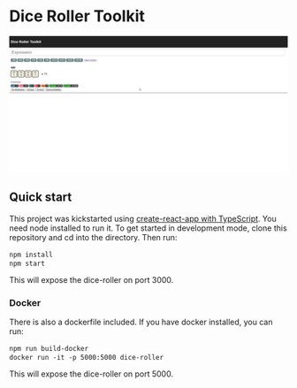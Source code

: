# Dice Roller Toolkit

![screenshot](res/screen.gif)

## Quick start

This project was kickstarted using [create-react-app with TypeScript](https://github.com/Microsoft/TypeScript-React-Starter). You need node installed to run it. To get started in development mode, clone this repository and cd into the directory. Then run:

```shell
npm install
npm start
```

This will expose the dice-roller on port 3000.

### Docker

There is also a dockerfile included. If you have docker installed, you can run:

```shell
npm run build-docker
docker run -it -p 5000:5000 dice-roller
```

This will expose the dice-roller on port 5000.